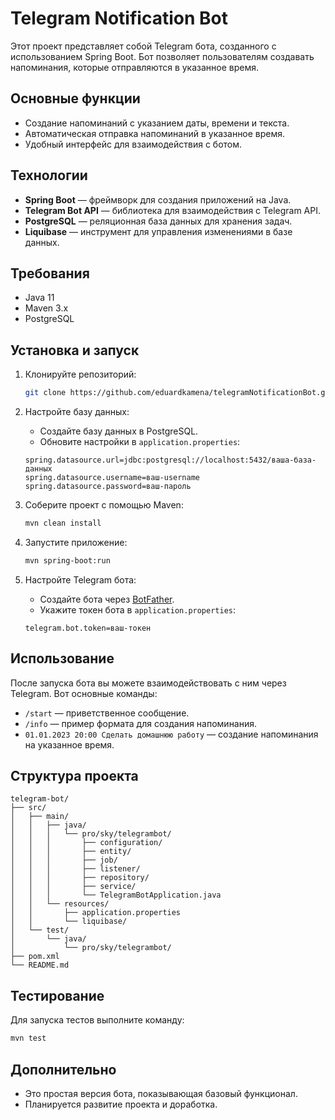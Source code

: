 # Telegram Notification Bot

Этот проект представляет собой Telegram бота, созданного с использованием Spring Boot. 
Бот позволяет пользователям создавать напоминания, которые отправляются в указанное время.

## Основные функции

- Создание напоминаний с указанием даты, времени и текста.
- Автоматическая отправка напоминаний в указанное время.
- Удобный интерфейс для взаимодействия с ботом.

## Технологии

- **Spring Boot** — фреймворк для создания приложений на Java.
- **Telegram Bot API** — библиотека для взаимодействия с Telegram API.
- **PostgreSQL** — реляционная база данных для хранения задач.
- **Liquibase** — инструмент для управления изменениями в базе данных.

## Требования

- Java 11
- Maven 3.x
- PostgreSQL

## Установка и запуск

1. Клонируйте репозиторий:
   ```bash
   git clone https://github.com/eduardkamena/telegramNotificationBot.git
   ```
   
2. Настройте базу данных:
   - Создайте базу данных в PostgreSQL.
   - Обновите настройки в `application.properties`:
   ```properties
   spring.datasource.url=jdbc:postgresql://localhost:5432/ваша-база-данных
   spring.datasource.username=ваш-username
   spring.datasource.password=ваш-пароль
   ```
   
3. Соберите проект с помощью Maven:
   ```bash
   mvn clean install
   ```
   
4. Запустите приложение:
   ```bash
   mvn spring-boot:run
   ```
   
5. Настройте Telegram бота:
   - Создайте бота через [BotFather](https://core.telegram.org/bots#botfather).
   - Укажите токен бота в `application.properties`:
   ```properties
   telegram.bot.token=ваш-токен
   ```
   
## Использование
После запуска бота вы можете взаимодействовать с ним через Telegram. Вот основные команды:

- `/start` — приветственное сообщение.
- `/info` — пример формата для создания напоминания.
- `01.01.2023 20:00 Сделать домашнюю работу` — создание напоминания на указанное время.

## Структура проекта
```
telegram-bot/
├── src/
│   ├── main/
│   │   ├── java/
│   │   │   └── pro/sky/telegrambot/
│   │   │       ├── configuration/
│   │   │       ├── entity/
│   │   │       ├── job/
│   │   │       ├── listener/
│   │   │       ├── repository/
│   │   │       ├── service/
│   │   │       └── TelegramBotApplication.java
│   │   └── resources/
│   │       ├── application.properties
│   │       └── liquibase/
│   └── test/
│       └── java/
│           └── pro/sky/telegrambot/
├── pom.xml
└── README.md
```

## Тестирование
Для запуска тестов выполните команду:
```bash
mvn test
```

## Дополнительно
- Это простая версия бота, показывающая базовый функционал.
- Планируется развитие проекта и доработка.